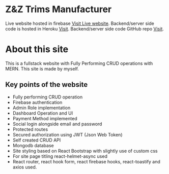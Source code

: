 # Z&Z Trims Manufacturer

Live website hosted in firebase [Visit Live website](https://garments-accessories.web.app/).
Backend/server side code is hosted in Heroku [Visit](https://garments-accessories.herokuapp.com/).
Backend/server side code GitHub repo [Visit](https://github.com/programming-hero-web-course1/manufacturer-website-server-side-Zahid-BM).

# About this site

This is a fullstack website with Fully Performing CRUD operations with MERN. This site is made by myself.

## Key points of the website

* Fully performing CRUD operation
* Firebase authentication
* Admin Role implementation
* Dashboard Operation and UI
* Payment Method implemented
* Social login alongside email and password
* Protected routes
* Secured authorization using JWT (Json Web Token)
* Self created CRUD API
* Mongodb database
* Site styling based on React Bootstrap with slightly use of custom css
* For site page titling react-helmet-async used
* React router, react hook form, react firebase hooks, react-toastify and axios used.

